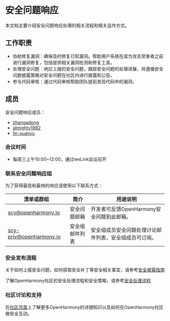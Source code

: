 # 安全问题响应

本文档主要介绍安全问题响应处理的相关流程和相关运作方式。


## 工作职责

+ 协助修复漏洞：确保及时修复已知漏洞。帮助用户系统在成为攻击受害者之前进行漏洞修复，包括提供相关漏洞检测和修复工具。
+ 处理安全问题：响应上报的安全问题，跟踪安全问题的处理进展，并遵循安全问题披露策略对安全问题在社区内进行披露和公告。
+ 参与代码审核：通过代码审核帮助团队提前发现代码中的漏洞。


## 成员

安全问题响应成员：

+ [zhangadong](https://gitee.com/zhangadong)
+ [almighty1982](https://gitee.com/almighty1982)
+ [lin-xuanyu](https://gitee.com/lin-xuanyu)



### 会议时间

- 每周三上午10:00~12:00，通过weLink会议召开



### 联系安全问题响应组

为了获得最佳和最快的响应请使用以下联系方式：

| 清单或群组                             | 简介    | 用途说明                                                       |
| -------------------------------------- | ------- | ------------------------------------------------------------ |
| scy@openharmony.io                 | 安全问题邮箱 | 开发者可反馈OpenHarmony安全问题到此邮箱。 |
| scy-priv@openharmony.io            | 安全组邮件列表| 安全组成员安全问题处理讨论邮件列表，安全组成员可订阅。 |



### 安全发布流程

关于如何上报安全问题，如何获取安全补丁等安全相关事宜，请参考[安全披露指南](/zh/security-process/security-disclosure.md)

了解OpenHarmony社区的安全处理流程和安全策略，请参考[安全处理流程](/zh/security-process/README.md)



### 社区讨论和支持

在[社区页面](https://gitee.com/openharmony)上了解更多OpenHarmony的详细知识以及如何在OpenHarmony社区做安全互动。
